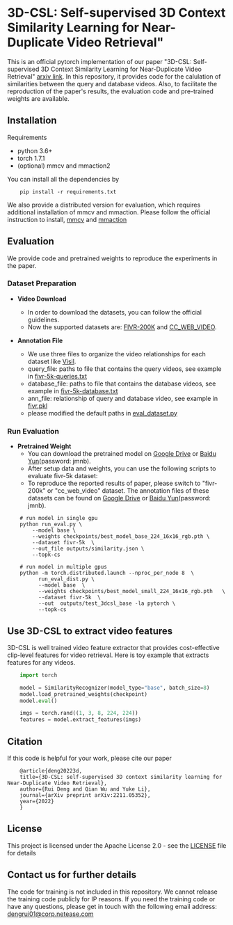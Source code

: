 # 3D-CSL: Self-supervised 3D Context Similarity Learning for Near-Duplicate Video Retrieval" 

This is an official pytorch implementation of our paper "3D-CSL: Self-supervised 3D Context Similarity Learning for Near-Duplicate Video Retrieval" [arxiv link](https://arxiv.org/abs/2211.05352). In this repository, it provides code for the calulation of similarities between the query and database videos. Also, to facilitate the reproduction of the paper's results, the evaluation code and pre-trained weights are available.



## Installation
Requirements
 + python 3.6+
 + torch 1.7.1
 + (optional) mmcv and mmaction2

You can install all the dependencies by 
```
    pip install -r requirements.txt
```

We also provide a distributed version for evaluation, which requires additional installation of mmcv and mmaction.
Please follow the official instruction to install, [mmcv](https://github.com/open-mmlab/mmcv) and [mmaction](https://github.com/open-mmlab/mmaction2)

## Evaluation
We provide code and pretrained weights to reproduce the experiments in the paper.

### Dataset Preparation

+ **Video Download**

  + In order to download the datasets, you can follow the official guidelines. 
  + Now the supported datasets are: [FIVR-200K](https://github.com/MKLab-ITI/FIVR-200K) and [CC_WEB_VIDEO](http://vireo.cs.cityu.edu.hk/webvideo/).

+ **Annotation File**
  + We use three files to organize the video relationships for each dataset like [Visil](https://github.com/MKLab-ITI/visil).
  + query_file: paths to file that contains the query videos, see example in [fivr-5k-queries.txt](data/fivr-5k-queries.txt)
  + database_file: paths to file that contains the database videos, see example in [fivr-5k-database.txt](data/fivr-5k-database.txt)
  + ann_file: relationship of query and database video, see example in [fivr.pkl](data/fivr.pkl)
  + please modified the default paths in [eval_dataset.py](datasets/eval_dataset.py)
  

### Run Evaluation
+ **Pretrained Weight**
  + You can download the pretrained model on [Google Drive](https://drive.google.com/drive/folders/1Zd01H2dwewE3FzjF46Kc80icHEbcArCI?usp=sharing) or [Baidu Yun](https://pan.baidu.com/s/1kwfxqmZmwnlY_WagR58KlA)(password: jmnb).
  + After setup data and weights, you can use the following scripts to evaluate fivr-5k dataset:
  + To reproduce the reported results of paper, please switch to "fivr-200k" or "cc_web_video" dataset. The annotation files of these datasets can be found on [Google Drive](https://drive.google.com/drive/folders/1Zd01H2dwewE3FzjF46Kc80icHEbcArCI?usp=sharing) or [Baidu Yun](https://pan.baidu.com/s/1kwfxqmZmwnlY_WagR58KlA)(password: jmnb).

```
    # run model in single gpu
    python run_eval.py \
        --model base \
        --weights checkpoints/best_model_base_224_16x16_rgb.pth \
        --dataset fivr-5k  \
        --out_file outputs/similarity.json \
        --topk-cs

    # run model in multiple gpus
    python -m torch.distributed.launch --nproc_per_node 8  \
          run_eval_dist.py \ 
          --model base  \
          --weights checkpoints/best_model_small_224_16x16_rgb.pth   \
          --dataset fivr-5k  \
          --out  outputs/test_3dcsl_base -la pytorch \
          --topk-cs 

```


## Use 3D-CSL to extract video features
3D-CSL is well trained video feature extractor that provides cost-effective clip-level features for video retrieval. Here is toy example that extracts features for any videos.

```python
    import torch

    model = SimilarityRecognizer(model_type="base", batch_size=8)
    model.load_pretrained_weights(checkpoint)
    model.eval()

    imgs = torch.rand((1, 3, 8, 224, 224))
    features = model.extract_features(imgs)
```



## Citation
If this code is helpful for your work, please cite our paper
```
    @article{deng20223d,
    title={3D-CSL: self-supervised 3D context similarity learning for Near-Duplicate Video Retrieval},
    author={Rui Deng and Qian Wu and Yuke Li},
    journal={arXiv preprint arXiv:2211.05352},
    year={2022}
    }
```

## License
This project is licensed under the Apache License 2.0 - see the [LICENSE](LICENSE) file for details

## Contact us for further details
The code for training is not included in this repository. We cannot release the training code publicly for IP reasons. 
If you need the training code or have any questions, please get in touch with the following email address:
[dengrui01@corp.netease.com]()

